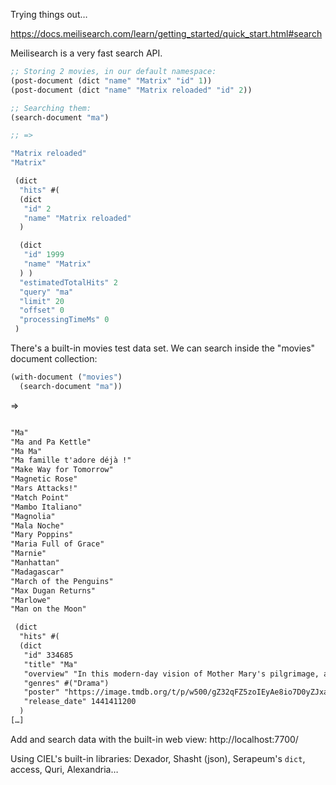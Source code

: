 Trying things out…

https://docs.meilisearch.com/learn/getting_started/quick_start.html#search

Meilisearch is a very fast search API.

```lisp
;; Storing 2 movies, in our default namespace:
(post-document (dict "name" "Matrix" "id" 1))
(post-document (dict "name" "Matrix reloaded" "id" 2))

;; Searching them:
(search-document "ma")

;; =>

"Matrix reloaded"
"Matrix"

 (dict
  "hits" #(
  (dict
   "id" 2
   "name" "Matrix reloaded"
  )

  (dict
   "id" 1999
   "name" "Matrix"
  ) )
  "estimatedTotalHits" 2
  "query" "ma"
  "limit" 20
  "offset" 0
  "processingTimeMs" 0
 )
```

There's a built-in movies test data set. We can search inside the "movies" document collection:

```lisp
(with-document ("movies")
  (search-document "ma"))
```
=>
```txt

"Ma"
"Ma and Pa Kettle"
"Ma Ma"
"Ma famille t'adore déjà !"
"Make Way for Tomorrow"
"Magnetic Rose"
"Mars Attacks!"
"Match Point"
"Mambo Italiano"
"Magnolia"
"Mala Noche"
"Mary Poppins"
"Maria Full of Grace"
"Marnie"
"Manhattan"
"Madagascar"
"March of the Penguins"
"Max Dugan Returns"
"Marlowe"
"Man on the Moon"

 (dict
  "hits" #(
  (dict
   "id" 334685
   "title" "Ma"
   "overview" "In this modern-day vision of Mother Mary's pilgrimage, a woman crosses the American Southwest playfully deconstructing the woman’s role in a world of roles."
   "genres" #("Drama")
   "poster" "https://image.tmdb.org/t/p/w500/gZ32qFZ5zoIEyAe8io7D0yZJxaA.jpg"
   "release_date" 1441411200
  )
[…]
```

Add and search data with the built-in web view: http://localhost:7700/

Using CIEL's built-in libraries: Dexador, Shasht (json), Serapeum's `dict`, access, Quri, Alexandria…
